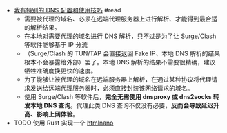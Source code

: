 - [我有特别的 DNS 配置和使用技巧](https://blog.skk.moe/post/i-have-my-unique-dns-setup/) #read
	- 需要被代理的域名、必须在远端代理服务器上进行解析、才能得到最合适的解析结果。
	- 在本地对需要代理的域名进行 DNS 解析，只不过是为了让 Surge/Clash 等软件能够基于 IP 分流
	- （Surge/Clash 的 TUN/TAP 会直接返回 Fake IP、本地 DNS 解析的结果根本不会暴露给外部）罢了。本地 DNS 解析的结果不需要很精确，建议牺牲准确度换更快的速度。
	- 为了能够让被代理的域名在远端服务器上解析，在通过某种协议将代理请求发送给远端代理服务器时，必须直接封装该网络请求的域名。
	- 使用 Surge/Clash 等软件后，**完全无需使用 dnsproxy 或 dns2socks 转发本地 DNS 查询**。代理此类 DNS 查询不仅没有必要，**反而会导致延迟升高、影响上网体验**。
- TODO 使用 Rust 实现一个 [htmlnano](https://github.com/posthtml/htmlnano)